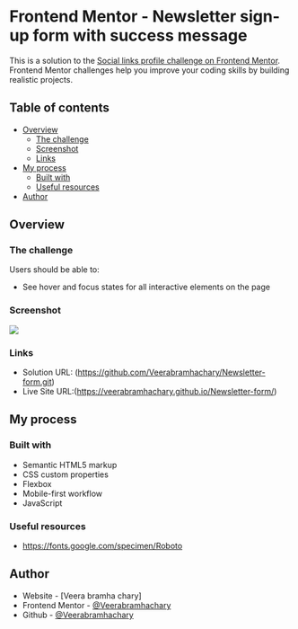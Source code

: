 # Frontend Mentor - Newsletter sign-up form with success message

This is a solution to the [Social links profile challenge on Frontend Mentor](https://www.frontendmentor.io/challenges/newsletter-signup-form-with-success-message-3FC1AZbNrv/hub). Frontend Mentor challenges help you improve your coding skills by building realistic projects. 

## Table of contents
- [Overview](#overview)
  - [The challenge](#the-challenge)
  - [Screenshot](#screenshot)
  - [Links](#links)
- [My process](#my-process)  
  - [Built with](#built-with)
  - [Useful resources](#useful-resources)
- [Author](#author)

## Overview
### The challenge

Users should be able to:

- See hover and focus states for all interactive elements on the page

### Screenshot

![](assets/images/screenshot.png)

### Links
- Solution URL: (https://github.com/Veerabramhachary/Newsletter-form.git)
- Live Site URL:(https://veerabramhachary.github.io/Newsletter-form/)


## My process

### Built with

- Semantic HTML5 markup
- CSS custom properties
- Flexbox
- Mobile-first workflow
- JavaScript


### Useful resources

- https://fonts.google.com/specimen/Roboto
## Author

- Website - [Veera bramha chary]
- Frontend Mentor - [@Veerabramhachary](https://www.frontendmentor.io/profile/Veerabramhachary)
- Github - [@Veerabramhachary](https://github.com/Veerabramhachary)


